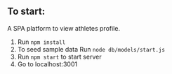 ## To start:
A SPA platform to view athletes profile.

1. Run `npm install`
2. To seed sample data Run `node db/models/start.js`
3. Run `npm start` to start server
4. Go to localhost:3001
